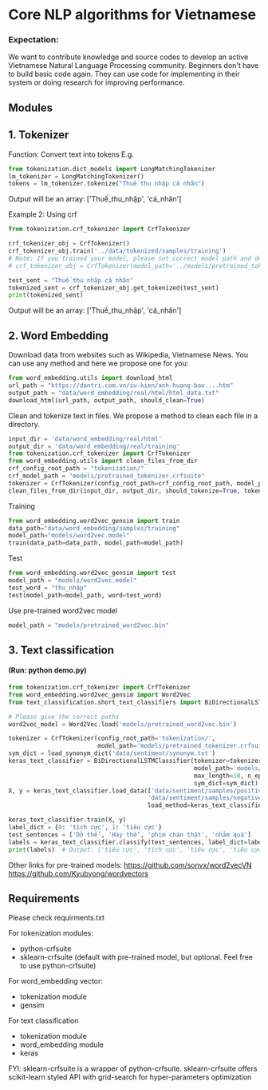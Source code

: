 
# Core NLP algorithms for Vietnamese

### Expectation:
We want to contribute knowledge and source codes to develop an active Vietnamese Natural Language Processing community.
Beginners don't have to build basic code again. 
They can use code for implementing in their system or doing research for improving performance. 

## Modules
## 1. Tokenizer
Function: Convert text into tokens
E.g.

```python
from tokenization.dict_models import LongMatchingTokenizer
lm_tokenizer = LongMatchingTokenizer()
tokens = lm_tokenizer.tokenize("Thuế thu nhập cá nhân")
```
Output will be an array: ['Thuế_thu_nhập', 'cá_nhân']

Example 2: Using crf

```python
from tokenization.crf_tokenizer import CrfTokenizer

crf_tokenizer_obj = CrfTokenizer()
crf_tokenizer_obj.train('../data/tokenized/samples/training')
# Note: If you trained your model, please set correct model path and do not train again!
# crf_tokenizer_obj = CrfTokenizer(model_path='../models/pretrained_tokenizer.crfsuite')

test_sent = "Thuế thu nhập cá nhân"
tokenized_sent = crf_tokenizer_obj.get_tokenized(test_sent)
print(tokenized_sent)
```
Output will be an array: ['Thuế_thu_nhập', 'cá_nhân']

## 2. Word Embedding

Download data from websites such as Wikipedia, Vietnamese News. You can use any method and here we propose one for you:
```python
from word_embedding.utils import download_html
url_path = "https://dantri.com.vn/su-kien/anh-huong-bao....htm"
output_path = "data/word_embedding/real/html/html_data.txt"
download_html(url_path, output_path, should_clean=True)
```

Clean and tokenize text in files. We propose a method to clean each file in a directory.
```python
input_dir = 'data/word_embedding/real/html'
output_dir = 'data/word_embedding/real/training'
from tokenization.crf_tokenizer import CrfTokenizer
from word_embedding.utils import clean_files_from_dir
crf_config_root_path = "tokenization/"
crf_model_path = "models/pretrained_tokenizer.crfsuite"
tokenizer = CrfTokenizer(config_root_path=crf_config_root_path, model_path=crf_model_path)
clean_files_from_dir(input_dir, output_dir, should_tokenize=True, tokenizer=tokenizer)
```

Training
```python
from word_embedding.word2vec_gensim import train
data_path="data/word_embedding/samples/training"
model_path="models/word2vec.model"
train(data_path=data_path, model_path=model_path)
```

Test
```python
from word_embedding.word2vec_gensim import test
model_path = "models/word2vec.model"
test_word = "thu_nhập"
test(model_path=model_path, word=test_word)
```

Use pre-trained word2vec model
```python
model_path = "models/pretrained_word2vec.bin"
```

## 3. Text classification
#### (Run: python demo.py)

```python
from tokenization.crf_tokenizer import CrfTokenizer
from word_embedding.word2vec_gensim import Word2Vec
from text_classification.short_text_classifiers import BiDirectionalLSTMClassifier, load_synonym_dict

# Please give the correct paths
word2vec_model = Word2Vec.load('models/pretrained_word2vec.bin')

tokenizer = CrfTokenizer(config_root_path='tokenization/',
                         model_path='models/pretrained_tokenizer.crfsuite')
sym_dict = load_synonym_dict('data/sentiment/synonym.txt')
keras_text_classifier = BiDirectionalLSTMClassifier(tokenizer=tokenizer, word2vec=word2vec_model.wv,
                                                    model_path='models/sentiment_model.h5',
                                                    max_length=10, n_epochs=10,
                                                    sym_dict=sym_dict)
X, y = keras_text_classifier.load_data(['data/sentiment/samples/positive.txt',
                                       'data/sentiment/samples/negative.txt'],
                                       load_method=keras_text_classifier.load_data_from_file)

keras_text_classifier.train(X, y)
label_dict = {0: 'tích cực', 1: 'tiêu cực'}
test_sentences = ['Dở thế', 'Hay thế', 'phim chán thật', 'nhảm quá']
labels = keras_text_classifier.classify(test_sentences, label_dict=label_dict)
print(labels)  # Output: ['tiêu cực', 'tích cực', 'tiêu cực', 'tiêu cực']
```

Other links for pre-trained models:
https://github.com/sonvx/word2vecVN
https://github.com/Kyubyong/wordvectors

## Requirements
Please check requirments.txt

For tokenization modules:
- python-crfsuite
- sklearn-crfsuite (default with pre-trained model, but optional. Feel free to use python-crfsuite)

For word_embedding vector:
- tokenization module
- gensim

For text classification
- tokenization module
- word_embedding module
- keras

FYI:
sklearn-crfsuite is a wrapper of python-crfsuite. 
sklearn-crfsuite offers scikit-learn styled API with grid-search for hyper-parameters optimization

